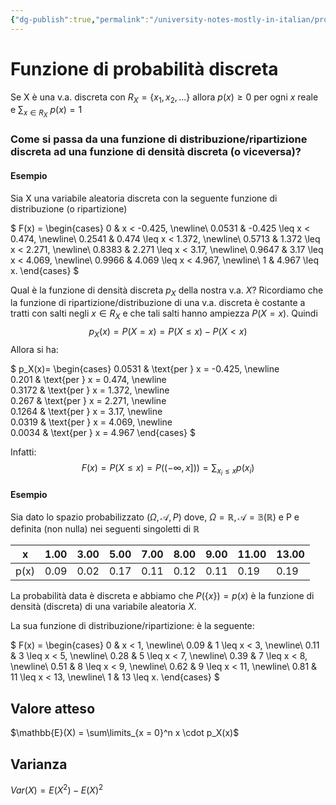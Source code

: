 ```yaml
---
{"dg-publish":true,"permalink":"/university-notes-mostly-in-italian/probabilita-statistica-and-knowledge-discovery/teoria/funzione-di-probabilita-discreta/","created":"2023-01-23T01:47:33.581+01:00","updated":"2023-01-23T01:47:33.581+01:00"}
---
```


# Funzione di probabilità discreta
Se X è una v.a. discreta con $R_X = \{x_1, x_2, ...\}$ allora $p(x) \geq 0$ per ogni $x$ reale e $\sum_{x \in R_X} \ p(x) = 1$

### Come si passa da una funzione di distribuzione/ripartizione discreta ad una funzione di densità discreta (o viceversa)?
#### Esempio
Sia X una variabile aleatoria discreta con la seguente funzione di distribuzione (o ripartizione)

$
F(x) = \begin{cases}
0 & x < -0.425, \newline\\
0.0531 &  -0.425  \leq  x < 0.474, \newline\\
0.2541 &  0.474  \leq  x < 1.372, \newline\\
0.5713 &  1.372  \leq  x < 2.271, \newline\\
0.8383 &  2.271  \leq  x < 3.17, \newline\\
0.9647 &  3.17  \leq  x < 4.069, \newline\\
0.9966 &  4.069  \leq  x < 4.967, \newline\\
1 &  4.967  \leq  x.
\end{cases}
$

Qual è la funzione di densità discreta $p_X$ della nostra v.a. $X$? 
Ricordiamo che la funzione di ripartizione/distribuzione di una v.a. discreta è costante a tratti con salti negli $x \in R_X$ e che tali salti hanno ampiezza $P(X=x)$. Quindi
$$p_X(x)=P(X=x)=P(X \leq x)-P(X < x)$$
Allora si ha:

$
p_X(x)=
\begin{cases}
0.0531 &  \text{per } x = -0.425, \newline\
0.201 &  \text{per } x = 0.474, \newline\
0.3172 &  \text{per } x = 1.372, \newline\
0.267 &  \text{per } x = 2.271, \newline\
0.1264 &  \text{per } x = 3.17, \newline\
0.0319 &  \text{per } x = 4.069, \newline\
0.0034 &  \text{per } x = 4.967
\end{cases}
$

Infatti:
$$F(x) = P(X \leq x) = P((-\infty, x])) = \sum_{x_i \leq x} p(x_i)$$

#### Esempio

Sia dato lo spazio probabilizzato $(\Omega, \mathcal{A}, P)$ dove, $\Omega=\mathbb{R}, \mathcal{A} = \mathbb{B}(\mathbb{R})$ e P e definita (non nulla) nei seguenti singoletti di $\mathbb{R}$

| x    | 1.00 | 3.00 | 5.00 | 7.00 | 8.00 | 9.00 | 11.00 | 13.00 |
| ---- | ---- | ---- | ---- | ---- | ---- | ---- | ----- | ----- |
| p(x) | 0.09 | 0.02 | 0.17 | 0.11 | 0.12 | 0.11 | 0.19  | 0.19 |

La probabilità data è discreta e abbiamo che $P(\{x\}) = p(x)$ è la funzione di densità (discreta) di una variabile aleatoria $X$.

La sua funzione di distribuzione/ripartizione: è la seguente:

$
F(x) = \begin{cases}
0 & x < 1, \newline\\
0.09 &  1  \leq  x < 3, \newline\\
0.11 &  3  \leq  x < 5, \newline\\
0.28 &  5  \leq  x < 7, \newline\\
0.39 &  7  \leq  x < 8, \newline\\
0.51 &  8  \leq  x < 9, \newline\\
0.62 &  9  \leq  x < 11, \newline\\
0.81 &  11  \leq  x < 13, \newline\\
1 &  13  \leq  x.
\end{cases}
$

## Valore atteso
$\mathbb{E}(X) = \sum\limits_{x = 0}^n x \cdot p_X(x)$

## Varianza
$Var(X) = E(X^2) - E(X)^2$